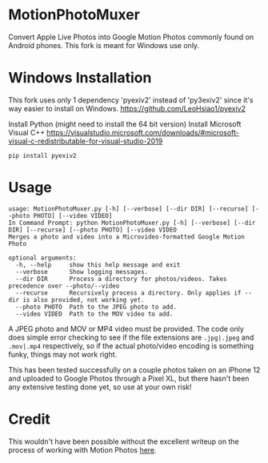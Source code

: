 MotionPhotoMuxer
================

Convert Apple Live Photos into Google Motion Photos commonly found on Android phones. This fork is meant for Windows use only.

# Windows Installation

This fork uses only 1 dependency 'pyexiv2' instead of 'py3exiv2' since it's way easier to install on Windows. https://github.com/LeoHsiao1/pyexiv2


Install Python (might need to install the 64 bit version)
Install Microsoft Visual C++ https://visualstudio.microsoft.com/downloads/#microsoft-visual-c-redistributable-for-visual-studio-2019
~~~
pip install pyexiv2
~~~

# Usage

~~~
usage: MotionPhotoMuxer.py [-h] [--verbose] [--dir DIR] [--recurse] [--photo PHOTO] [--video VIDEO]
In Command Prompt: python MotionPhotoMuxer.py [-h] [--verbose] [--dir DIR] [--recurse] [--photo PHOTO] [--video VIDEO
Merges a photo and video into a Microvideo-formatted Google Motion Photo

optional arguments:
  -h, --help     show this help message and exit
  --verbose      Show logging messages.
  --dir DIR      Process a directory for photos/videos. Takes precedence over --photo/--video
  --recurse      Recursively process a directory. Only applies if --dir is also provided, not working yet.
  --photo PHOTO  Path to the JPEG photo to add.
  --video VIDEO  Path to the MOV video to add.
~~~

A JPEG photo and MOV or MP4 video must be provided. The code only does simple
error checking to see if the file extensions are `.jpg|.jpeg` and `.mov|.mp4`
respectively, so if the actual photo/video encoding is something funky, things
may not work right.

This has been tested successfully on a couple photos taken on an iPhone 12 and
uploaded to Google Photos through a Pixel XL, but there hasn't been any
extensive testing done yet, so use at your own risk!

# Credit

This wouldn't have been possible without the excellent writeup on the process
of working with Motion Photos [here](https://medium.com/android-news/working-with-motion-photos-da0aa49b50c).
